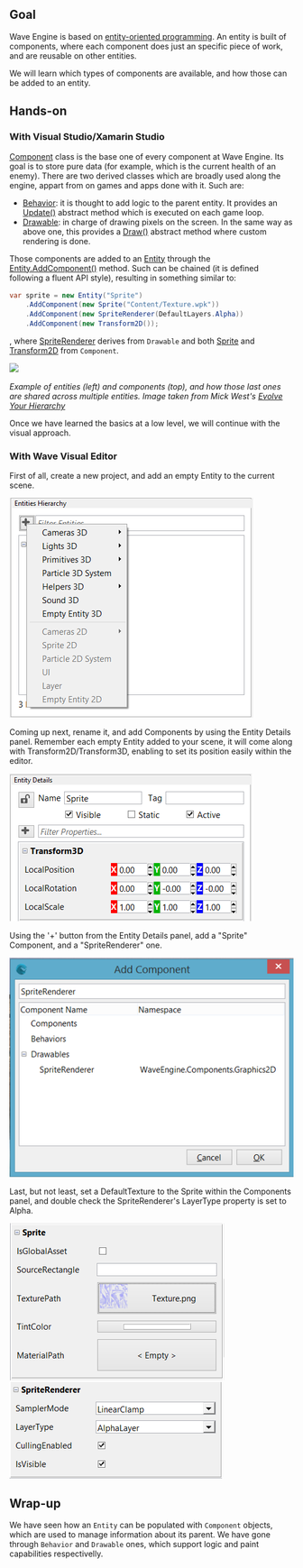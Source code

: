 ## Goal

Wave Engine is based on [entity-oriented programming](http://cowboyprogramming.com/2007/01/05/evolve-your-heirachy/). An entity is built of components, where each component does just an specific piece of work, and are reusable on other entities.

We will learn which types of components are available, and how those can be added to an entity.

## Hands-on

### With Visual Studio/Xamarin Studio

[Component](xref:WaveEngine.Framework.Component) class is the base one of every component at Wave Engine. Its goal is to store pure data (for example, which is the current health of an enemy). There are two derived classes which are broadly used along the engine, appart from on games and apps done with it. Such are:
* [Behavior](xref:WaveEngine.Framework.Behavior): it is thought to add logic to the parent entity. It provides an [Update()](xref:WaveEngine.Framework.Behavior.Update(System.TimeSpan)) abstract method which is executed on each game loop.
* [Drawable](xref:WaveEngine.Framework.Drawable): in charge of drawing pixels on the screen. In the same way as above one, this provides a [Draw()](xref:WaveEngine.Framework.Drawable.Draw(System.TimeSpan)) abstract method where custom rendering is done.

Those components are added to an [Entity](xref:WaveEngine.Framework.Entity) through the [Entity.AddComponent()](xref:WaveEngine.Framework.Entity.AddComponent(WaveEngine.Framework.Component)) method. Such can be chained (it is defined following a fluent API style), resulting in something similar to:

```c#
var sprite = new Entity("Sprite") 
	.AddComponent(new Sprite("Content/Texture.wpk")) 
	.AddComponent(new SpriteRenderer(DefaultLayers.Alpha)) 
	.AddComponent(new Transform2D()); 
```

, where [SpriteRenderer](xref:WaveEngine.Components.Graphics2D.SpriteRenderer) derives from `Drawable` and both [Sprite](xref:WaveEngine.Components.Graphics2D.Sprite) and [Transform2D](xref:WaveEngine.Framework.Graphics.Transform2D) from `Component`.

![](http://cowboyprogramming.com/images/eyh/Fig-2.gif)

_Example of entities (left) and components (top), and how those last ones are shared across multiple entities. Image taken from Mick West's [Evolve Your Hierarchy](http://cowboyprogramming.com/2007/01/05/evolve-your-heirachy/)_

Once we have learned the basics at a low level, we will continue with the visual approach.

### With Wave Visual Editor

First of all, create a new project, and add an empty Entity to the current scene.

![](images/Based-component-architecture/Capture1.PNG)

Coming up next, rename it, and add Components by using the Entity Details panel. Remember each empty Entity added to your scene, it will come along with Transform2D/Transform3D, enabling to set its position easily within the editor.

![](images/Based-component-architecture/Capture2.PNG)

Using the '+' button from the Entity Details panel, add a "Sprite" Component, and a "SpriteRenderer" one.

![](images/Based-component-architecture/Capture3.PNG)

Last, but not least, set a DefaultTexture to the Sprite within the Components panel, and double check the SpriteRenderer's LayerType property is set to Alpha.

![](images/Based-component-architecture/Capture4.PNG)
![](images/Based-component-architecture/Capture5.PNG)

## Wrap-up

We have seen how an `Entity` can be populated with `Component` objects, which are used to manage information about its parent. We have gone through `Behavior` and `Drawable` ones, which support logic and paint capabilities respectivelly.